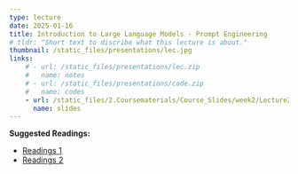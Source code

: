 ```yaml
---
type: lecture
date: 2025-01-16
title: Introduction to Large Language Models - Prompt Engineering
# tldr: "Short text to discribe what this lecture is about."
thumbnail: /static_files/presentations/lec.jpg
links: 
    # - url: /static_files/presentations/lec.zip
    #   name: notes
    # - url: /static_files/presentations/code.zip
    #   name: codes
    - url: /static_files/2.Coursematerials/Course_Slides/week2/Lecture2_Zhanzhan.pptx
      name: slides
---
```

**Suggested Readings:**
- [Readings 1](/static_files/2.Coursematerials/Reading_Materials/01.16-Evaluating_the_ability_of_large_language_models_to_emulate_personality.pdf)
- [Readings 2](/static_files/2.Coursematerials/Reading_Materials/01.16-User-Driven_Value_Alignment-_Understanding_Users’_Perceptions_and_Strategies_for_Addressing_Biased_and_Discriminatory_Statements_in_AI_Companions.pdf)
